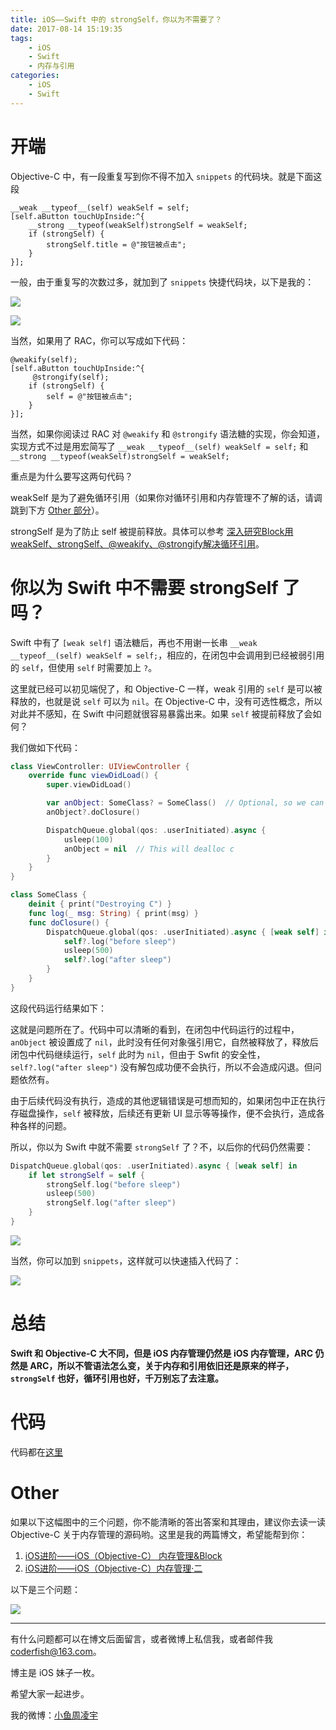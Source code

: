 ```yaml
---
title: iOS——Swift 中的 strongSelf，你以为不需要了？
date: 2017-08-14 15:19:35
tags:
	- iOS
	- Swift
	- 内存与引用
categories:
	- iOS
	- Swift
---
```


# 开端

Objective-C 中，有一段重复写到你不得不加入 `snippets` 的代码块。就是下面这段

```objc
__weak __typeof__(self) weakSelf = self;
[self.aButton touchUpInside:^{
    __strong __typeof(weakSelf)strongSelf = weakSelf;
    if (strongSelf) {
        strongSelf.title = @"按钮被点击";
    }
}];
```

一般，由于重复写的次数过多，就加到了 `snippets` 快捷代码块，以下是我的：

<!-- More -->

![](http://7xt4xp.com1.z0.glb.clouddn.com/blog_swift-strongself-01.png)

![](http://7xt4xp.com1.z0.glb.clouddn.com/blog_swift-strongself-02.png)

当然，如果用了 RAC，你可以写成如下代码：

```objc
@weakify(self);
[self.aButton touchUpInside:^{
	 @strongify(self);
    if (strongSelf) {
        self = @"按钮被点击";
    }
}];
```

当然，如果你阅读过 RAC 对 `@weakify` 和 `@strongify` 语法糖的实现，你会知道，实现方式不过是用宏简写了 `__weak __typeof__(self) weakSelf = self;` 和 `__strong __typeof(weakSelf)strongSelf = weakSelf;`

重点是为什么要写这两句代码？

weakSelf 是为了避免循环引用（如果你对循环引用和内存管理不了解的话，请调跳到下方 [Other 部分](#Other)）。

strongSelf 是为了防止 self 被提前释放。具体可以参考 [深入研究Block用weakSelf、strongSelf、@weakify、@strongify解决循环引用](http://www.jianshu.com/p/701da54bd78c)。

# 你以为 Swift 中不需要 strongSelf 了吗？

Swift 中有了 `[weak self]` 语法糖后，再也不用谢一长串 `__weak __typeof__(self) weakSelf = self;`，相应的，在闭包中会调用到已经被弱引用的 `self`，但使用 `self` 时需要加上 `?`。

这里就已经可以初见端倪了，和 Objective-C 一样，weak 引用的 `self` 是可以被释放的，也就是说 `self` 可以为 `nil`。在 Objective-C 中，没有可选性概念，所以对此并不感知，在 Swift 中问题就很容易暴露出来。如果 `self` 被提前释放了会如何？

我们做如下代码：

```swift
class ViewController: UIViewController {
    override func viewDidLoad() {
        super.viewDidLoad()

        var anObject: SomeClass? = SomeClass()  // Optional, so we can set it to nil
        anObject?.doClosure()

        DispatchQueue.global(qos: .userInitiated).async {
            usleep(100)
            anObject = nil  // This will dealloc c
        }
    }
}

class SomeClass {
    deinit { print("Destroying C") }
    func log(_ msg: String) { print(msg) }
    func doClosure() {
        DispatchQueue.global(qos: .userInitiated).async { [weak self] in
            self?.log("before sleep")
            usleep(500)
            self?.log("after sleep")
        }
    }
}
```

这段代码运行结果如下：

这就是问题所在了。代码中可以清晰的看到，在闭包中代码运行的过程中，`anObject` 被设置成了 `nil`，此时没有任何对象强引用它，自然被释放了，释放后闭包中代码继续运行，`self` 此时为 `nil`，但由于 Swfit 的安全性，`self?.log("after sleep")` 没有解包成功便不会执行，所以不会造成闪退。但问题依然有。

由于后续代码没有执行，造成的其他逻辑错误是可想而知的，如果闭包中正在执行存磁盘操作，`self` 被释放，后续还有更新 UI 显示等等操作，便不会执行，造成各种各样的问题。

所以，你以为 Swift 中就不需要 `strongSelf` 了？不，以后你的代码仍然需要：

```swift
DispatchQueue.global(qos: .userInitiated).async { [weak self] in
    if let strongSelf = self {
        strongSelf.log("before sleep")
        usleep(500)
        strongSelf.log("after sleep")
    }
}
```

![](http://7xt4xp.com1.z0.glb.clouddn.com/blog_swift-strongself-05.png-w375)

当然，你可以加到 `snippets`，这样就可以快速插入代码了：

![](http://7xt4xp.com1.z0.glb.clouddn.com/blog_swift-strongself-04.png)

# 总结

**Swift 和 Objective-C 大不同，但是 iOS 内存管理仍然是 iOS 内存管理，ARC 仍然是 ARC，所以不管语法怎么变，关于内存和引用依旧还是原来的样子，`strongSelf` 也好，循环引用也好，千万别忘了去注意。**

# 代码

代码都在[这里](https://github.com/summertian4/iOS-Swift/tree/master/StrongSelf)

# Other
 
如果以下这幅图中的三个问题，你不能清晰的答出答案和其理由，建议你去读一读 Objective-C 关于内存管理的源码哟。这里是我的两篇博文，希望能帮到你：
 
1. [iOS进阶——iOS（Objective-C） 内存管理&Block](http://zhoulingyu.com/2017/02/08/iOS%E8%BF%9B%E9%98%B6%E2%80%94%E2%80%94iOS-Memory-Block/)
2. [iOS进阶——iOS（Objective-C）内存管理·二](http://zhoulingyu.com/2017/02/15/Advanced-iOS-Study-objc-Memory-2/)

以下是三个问题：

![](http://7xt4xp.com1.z0.glb.clouddn.com/blog_swift-strongself-03.jpeg)

----

有什么问题都可以在博文后面留言，或者微博上私信我，或者邮件我 <coderfish@163.com>。

博主是 iOS 妹子一枚。

希望大家一起进步。

我的微博：[小鱼周凌宇](http://weibo.com/coderfish/)

